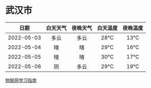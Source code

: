# 武汉市
|日期|白天天气|夜晚天气|白天温度|夜晚温度|
|:--:|:--:|:--:|:--:|:--:|
|2022-05-03|多云|多云|28℃|13℃|
|2022-05-04|晴|晴|29℃|16℃|
|2022-05-05|晴|晴|30℃|17℃|
|2022-05-06|阴|多云|29℃|19℃|
 
[物联网学习指南](http://doc.lziqi.top/IoT)
